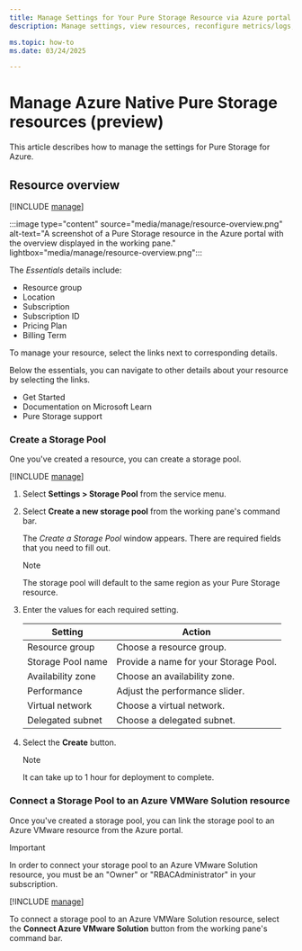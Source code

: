 ```yaml
---
title: Manage Settings for Your Pure Storage Resource via Azure portal (preview)
description: Manage settings, view resources, reconfigure metrics/logs, and more for your Pure Storage resource via Azure portal.

ms.topic: how-to
ms.date: 03/24/2025

---
```


# Manage Azure Native Pure Storage resources (preview)

This article describes how to manage the settings for Pure Storage for Azure.

## Resource overview

[!INCLUDE [manage](../includes/manage.md)]

:::image type="content" source="media/manage/resource-overview.png" alt-text="A screenshot of a Pure Storage resource in the Azure portal with the overview displayed in the working pane." lightbox="media/manage/resource-overview.png":::

The *Essentials* details include:

- Resource group
- Location
- Subscription
- Subscription ID
- Pricing Plan
- Billing Term

To manage your resource, select the links next to corresponding details.

Below the essentials, you can navigate to other details about your resource by selecting the links.

- Get Started
- Documentation on Microsoft Learn
- Pure Storage support

### Create a Storage Pool

One you've created a resource, you can create a storage pool. 

[!INCLUDE [manage](../includes/manage.md)]

1. Select **Settings > Storage Pool** from the service menu.

1. Select **Create a new storage pool** from the working pane's command bar. 

    The *Create a Storage Pool* window appears.
    There are required fields that you need to fill out.

    > [!NOTE]
    > The storage pool will default to the same region as your Pure Storage resource.

1. Enter the values for each required setting.
  
    | Setting                            | Action                                |
    |------------------------------------|---------------------------------------|
    | Resource group                     | Choose a resource group.              |
    | Storage Pool name                  | Provide a name for your Storage Pool. |
    | Availability zone                  | Choose an availability zone.          |
    | Performance                        | Adjust the performance slider.        |
    | Virtual network                    | Choose a virtual network.             |
    | Delegated subnet                   | Choose a delegated subnet.            |

1. Select the **Create** button.

    > [!NOTE]
    > It can take up to 1 hour for deployment to complete.

### Connect a Storage Pool to an Azure VMWare Solution resource

Once you've created a storage pool, you can link the storage pool to an Azure VMware resource from the Azure portal.

> [!IMPORTANT]
> In order to connect your storage pool to an Azure VMware Solution resource, you must be an "Owner" or "RBACAdministrator" in your subscription.

[!INCLUDE [manage](../includes/manage.md)]

To connect a storage pool to an Azure VMWare Solution resource, select the **Connect Azure VMware Solution** button from the working pane's command bar.